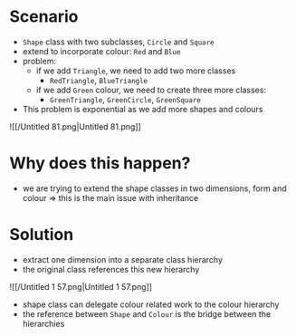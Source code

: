 
# Scenario

- `Shape` class with two subclasses, `Circle` and `Square`
- extend to incorporate colour: `Red` and `Blue`
- problem:
    - if we add `Triangle`, we need to add two more classes
        - `RedTriangle`, `BlueTriangle`
    - if we add `Green` colour, we need to create three more classes:
        - `GreenTriangle`, `GreenCircle`, `GreenSquare`
- This problem is exponential as we add more shapes and colours

![[/Untitled 81.png|Untitled 81.png]]

# Why does this happen?

- we are trying to extend the shape classes in two dimensions, form and colour ⇒ this is the main issue with inheritance

# Solution

- extract one dimension into a separate class hierarchy
- the original class references this new hierarchy

![[/Untitled 1 57.png|Untitled 1 57.png]]

- shape class can delegate colour related work to the colour hierarchy
- the reference between `Shape` and `Colour` is the bridge between the hierarchies
